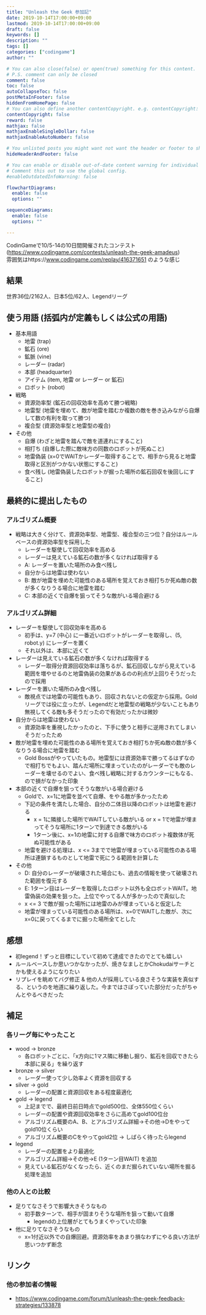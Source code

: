 ```yaml
---
title: "Unleash the Geek 参加記"
date: 2019-10-14T17:00:00+09:00
lastmod: 2019-10-14T17:00:00+09:00
draft: false
keywords: []
description: ""
tags: []
categories: ["codingame"]
author: ""

# You can also close(false) or open(true) something for this content.
# P.S. comment can only be closed
comment: false
toc: false
autoCollapseToc: false
postMetaInFooter: false
hiddenFromHomePage: false
# You can also define another contentCopyright. e.g. contentCopyright: "This is another copyright."
contentCopyright: false
reward: false
mathjax: false
mathjaxEnableSingleDollar: false
mathjaxEnableAutoNumber: false

# You unlisted posts you might want not want the header or footer to show
hideHeaderAndFooter: false

# You can enable or disable out-of-date content warning for individual post.
# Comment this out to use the global config.
#enableOutdatedInfoWarning: false

flowchartDiagrams:
  enable: false
  options: ""

sequenceDiagrams: 
  enable: false
  options: ""

---
```


CodinGameで10/5-14の10日間開催されたコンテスト    
(https://www.codingame.com/contests/unleash-the-geek-amadeus)  
雰囲気はhttps://www.codingame.com/replay/416371651 のような感じ
<!--more-->


## 結果
世界36位/2162人、日本5位/62人、Legendリーグ

## 使う用語 (括弧内が定義もしくは公式の用語)
- 基本用語
  - 地雷 (trap)
  - 鉱石 (ore)
  - 鉱脈 (vine)
  - レーダー (radar)
  - 本部 (headquarter)
  - アイテム (item, 地雷 or レーダー or 鉱石)
  - ロボット (robot)
- 戦略
  - 資源効率型 (鉱石の回収効率を高めて勝つ戦略)
  - 地雷型 (地雷を埋めて、敵が地雷を踏むか複数の敵を巻き込みながら自爆して数の有利を取って勝つ)
  - 複合型 (資源効率型と地雷型の複合)
- その他
  - 自爆 (わざと地雷を踏んで敵を道連れにすること)
  - 相打ち (自爆した際に敵味方の同数のロボットが死ぬこと)
  - 地雷偽装 (x=0でWAITかレーダー取得することで、相手から見ると地雷取得と区別がつかない状態にすること)
  - 食べ残し (地雷偽装したロボットが掘った場所の鉱石回収を後回しにすること)

## 最終的に提出したもの

### アルゴリズム概要
- 戦略は大きく分けて、資源効率型、地雷型、複合型の三つ位？自分はルールベースの資源効率型を採用した
  - レーダーを駆使して回収効率を高める
  - レーダーは見えている鉱石の数が多くなければ取得する
  - A: レーダーを置いた場所のみ食べ残し
  - 自分からは地雷は使わない
  - B: 敵が地雷を埋めた可能性のある場所を覚えておき相打ちか死ぬ敵の数が多くなりうる場合に地雷を踏む
  - C: 本部の近くで自爆を狙ってそうな敵がいる場合避ける

### アルゴリズム詳細
- レーダーを駆使して回収効率を高める
  - 初手は、y=7 (中心) に一番近いロボットがレーダーを取得し、(5, robot.y) にレーダーを置く
  - それ以外は、本部に近くて
- レーダーは見えている鉱石の数が多くなければ取得する
  - レーダー取得分資源回収効率は落ちるが、鉱石回収しながら見えている範囲を増やせるのと地雷偽装の効果があるのの利点が上回りそうだったので採用
- レーダーを置いた場所のみ食べ残し
  - 敵視点では地雷の可能性もあり、回収されないとの仮定から採用。Goldリーグでは役に立ったが、Legendだと地雷型の戦略が少ないこともあり無視してくる敵も多そうだったので有効だったかは微妙
- 自分からは地雷は使わない 
  - 資源効率を重視したかったのと、下手に使うと相手に逆用されてしまいそうだったため
- 敵が地雷を埋めた可能性のある場所を覚えておき相打ちか死ぬ敵の数が多くなりうる場合に地雷を踏む 
  - Gold Bossがやっていたもの。地雷型には資源効率で勝ってるはずなので相打ちでもよい、踏んだ場所に埋まっていたのがレーダーでも敵のレーダーを壊せるのでよい、食べ残し戦略に対するカウンターにもなる、ので損がなかった印象
- 本部の近くで自爆を狙ってそうな敵がいる場合避ける
  - Goldで、x=1に地雷を並べて自爆、をやる敵が多かったため
  - 下記の条件を満たした場合、自分の二体目以降のロボットは地雷を避ける
    - x = 1に隣接した場所でWAITしている敵がいる or x = 1で地雷が埋まってそうな場所に1ターンで到達できる敵がいる
    - 1ターン後に、x=1の地雷に対する自爆で味方のロボット複数体が死ぬ可能性がある
  - 地雷を避ける処理は、x <= 3までで地雷が埋まっている可能性のある場所は連鎖するものとして地雷で死にうる範囲を計算した
- その他
  - D: 自分のレーダーが破壊された場合にも、過去の情報を使って破壊された範囲を復元する
  - E: 1ターン目はレーダーを取得したロボット以外も全ロボットWAIT。地雷偽装の効果を狙った。上位でやってる人が多かったので真似した
  - x <= 3 で敵が掘った場所には地雷のみが埋まっていると仮定した
  - 地雷が埋まっている可能性のある場所は、x=0でWAITした敵が、次にx=0に戻ってくるまでに掘った場所全てとした


## 感想
- 初legend！ずっと目標にしていて初めて達成できたのでとても嬉しい
- ルールベースしか思いつかなかったが、焼きなましとかChokudaiサーチとかも使えるようになりたい
- リプレイを眺めてバグ修正 & 他の人が採用している良さそうな実装を真似する、というのを地道に繰り返した。今まではさぼっていた部分だったがちゃんとやるべきだった

## 補足
### 各リーグ毎にやったこと
- wood -> bronze
  - 各ロボットごとに、「x方向に1マス隣に移動し掘り、鉱石を回収できたら本部に戻る」を繰り返す
- bronze -> silver
  - レーダー使って少し効率よく資源を回収する
- silver -> gold
  - レーダーの配置と資源回収をある程度最適化
- gold -> legend
  - 上記までで、最終日前日時点でgold500位、全体550位くらい
  - レーダーの配置や資源回収効率をさらに高めてgold100位台
  - アルゴリズム概要のA、B、とアルゴリズム詳細->その他->Dをやってgold10位くらい
  - アルゴリズム概要のCをやってgold2位 -> しばらく待ったらlegend
- legend
  - レーダーの配置をより最適化
  - アルゴリズム詳細->その他->E (1ターン目WAIT) を追加
  - 見えている鉱石がなくなったら、近くのまだ掘られていない場所を掘る処理を追加

### 他の人との比較
- 足りてなさそうで影響大きそうなもの
  - 初手数ターンで、相手が固まりそうな場所を狙って動いて自爆
    - legendの上位層がとてもうまくやっていた印象
- 他に足りてなさそうなもの
  - x=1付近以外での自爆回避。資源効率をあまり損なわずにやる良い方法が思いつかず断念


## リンク
### 他の参加者の情報
- https://www.codingame.com/forum/t/unleash-the-geek-feedback-strategies/133878
